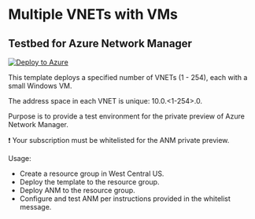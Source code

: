 # Multiple VNETs with VMs

## Testbed for Azure Network Manager

[![Deploy to Azure](https://aka.ms/deploytoazurebutton)](https://portal.azure.com/#create/Microsoft.Template/uri/https%3A%2F%2Fraw.githubusercontent.com%2Fmddazure%2F101-multiple-vnets-with-vms%2Fmain%2Fazuredeploy.json)

This template deploys a specified number of VNETs (1 - 254), each with a small Windows VM. 

The address space in each VNET is unique: 10.0.<1-254>.0.

Purpose is to provide a test environment for the private preview of Azure Network Manager.

:exclamation: Your subscription must be whitelisted for the ANM private preview.

Usage:
- Create a resource group in West Central US.
- Deploy the template to the resource group.
- Deploy ANM to the resource group.
- Configure and test ANM per instructions provided in the whitelist message.

